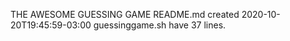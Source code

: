 THE AWESOME GUESSING GAME
README.md created 2020-10-20T19:45:59-03:00
guessinggame.sh have 37 lines.
